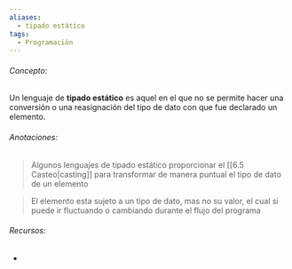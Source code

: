 ```yaml
---
aliases:
  - tipado estático
tags:
  - Programación
---
```

###### Concepto:

Un lenguaje de **tipado estático** es aquel en el que no se permite hacer una conversión o una reasignación del tipo de dato con que fue declarado un elemento. 

###### Anotaciones:

> Algunos lenguajes de tipado estático proporcionar el [[6.5 Casteo|casting]] para transformar de manera puntual el tipo de dato de un elemento

> El elemento esta sujeto a un tipo de dato, mas no su valor, el cual si puede ir fluctuando o cambiando durante el flujo del programa 

###### Recursos:

- 